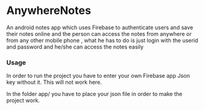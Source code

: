 # AnywhereNotes

An android notes app which uses Firebase to authenticate users and save their notes online and the person can access the notes from anywhere or from any other mobile phone 
, what he has to do is just login with the userid and password and he/she can access the notes easily


### Usage

In order to run the project you have to enter your own Firebase app Json key without it. This will not work here. 

In the folder app/ you have to place your json file in order to make the project work.

